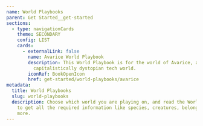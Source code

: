```yaml
---
name: World Playbooks
parent: Get Started__get-started
sections:
  - type: navigationCards
    theme: SECONDARY
    config: LIST
    cards:
      - externalLink: false
        name: Avarice World Playbook
        description: This World Playbook is for the world of Avarice, a cyberpunk-ishly
          capitalistically dystopian tech world.
        iconRef: BookOpenIcon
        href: get-started/world-playbooks/avarice
metadata:
  title: World Playbooks
  slug: world-playbooks
  description: Choose which world you are playing on, and read the World Playbook
    to get all the required information like species, creatures, belongings, and
    more.
---
```


